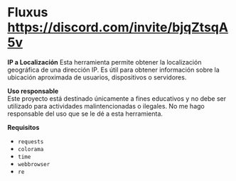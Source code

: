 # Fluxus https://discord.com/invite/bjqZtsqA5v

**IP a Localización**
Esta herramienta permite obtener la localización geográfica de una dirección IP. Es útil para obtener información sobre la ubicación aproximada de usuarios, dispositivos o servidores.

**Uso responsable**  
Este proyecto está destinado únicamente a fines educativos y no debe ser utilizado para actividades malintencionadas o ilegales. No me hago responsable del uso que se le dé a esta herramienta.

**Requisitos**  
- `requests`  
- `colorama`  
- `time`  
- `webbrowser`  
- `re`
